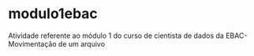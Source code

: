 # modulo1ebac
Atividade referente ao módulo 1 do curso de cientista de dados da EBAC- Movimentação de um arquivo
